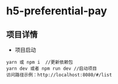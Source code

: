 # h5-preferential-pay

## 项目详情

-   项目启动

```
yarn 或 npm i  //更新依赖包
yarn dev 或者 npm run dev //启动项目
访问路径示例：http://localhost:8080/#/list
```


